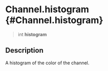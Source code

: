 Channel.histogram {#Channel.histogram}
=================

> int **histogram**

Description
-----------

A histogram of the color of the channel.
